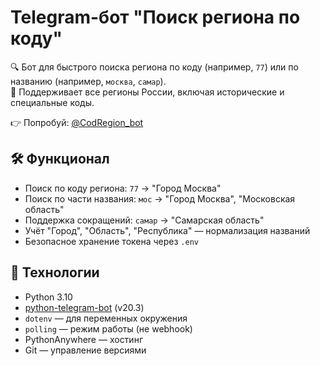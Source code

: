 # Telegram-бот "Поиск региона по коду"

🔍 Бот для быстрого поиска региона по коду (например, `77`) или по названию (например, `москва`, `самар`).  
🚀 Поддерживает все регионы России, включая исторические и специальные коды.

👉 Попробуй: [@CodRegion_bot](https://t.me/CodRegion_bot)

## 🛠️ Функционал
- Поиск по коду региона: `77` → "Город Москва"
- Поиск по части названия: `мос` → "Город Москва", "Московская область"
- Поддержка сокращений: `самар` → "Самарская область"
- Учёт "Город", "Область", "Республика" — нормализация названий
- Безопасное хранение токена через `.env`

## 🧰 Технологии
- Python 3.10
- [python-telegram-bot](https://github.com/python-telegram-bot/python-telegram-bot) (v20.3)
- `dotenv` — для переменных окружения
- `polling` — режим работы (не webhook)
- PythonAnywhere — хостинг
- Git — управление версиями

